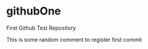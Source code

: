 githubOne
=========

First Github Test Repository

This is some random comment to register first commit

